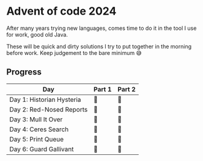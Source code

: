 # Advent of code 2024

After many years trying new languages, comes time to do it in the tool I use for work, good old Java.

These will be quick and dirty solutions I try to put together in the morning before work.
Keep judgement to the bare minimum 😅

## Progress

| Day                       | Part 1 | Part 2 |
|---------------------------|--------|--------|
| Day 1: Historian Hysteria | 🌟     | 🌟     |
| Day 2: Red-Nosed Reports  | 🌟     | 🌟     |
| Day 3: Mull It Over       | 🌟     | 🌟     |
| Day 4: Ceres Search       | 🌟     | 🌟     |
| Day 5: Print Queue        | 🌟     | 🌟     |
| Day 6: Guard Gallivant    | 🌟     | 🌟     |